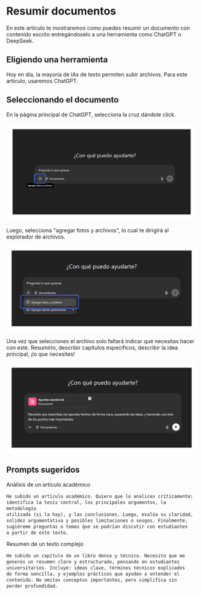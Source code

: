 # Resumir documentos

En este artículo te mostraremos como puedes resumir un documento con contenido escrito entregándoselo a una herramienta como ChatGPT o DeepSeek.

## Eligiendo una herramienta

Hoy en día, la mayoría de IAs de texto permiten subir archivos. Para este artículo, usaremos ChatGPT.

## Seleccionando el documento

En la página principal de ChatGPT, selecciona la cruz dándole click.

![ChatGPT Documento](../../public/ChatGPTDoc.png)

Luego, selecciona "agregar fotos y archivos", lo cual te dirigirá al explorador de archivos.

![ChatGPT Documento](../../public/ChatGPTDoc2.png)

Una vez que selecciones el archivo solo faltará indicar qué necesitas hacer con este. Resumirlo, describir capítulos específicos, describir la idea principal, ¡lo que necesites!

![ChatGPT Documento](../../public/ChatGPTDoc3.png)

## Prompts sugeridos

Análisis de un artículo académico

```Prompt
He subido un artículo académico. Quiero que lo analices críticamente:
identifica la tesis central, los principales argumentos, la metodología
utilizada (si la hay), y las conclusiones. Luego, evalúa su claridad,
solidez argumentativa y posibles limitaciones o sesgos. Finalmente,
sugiéreme preguntas o temas que se podrían discutir con estudiantes
a partir de este texto.
```

Resumen de un texto complejo

```Prompt
He subido un capítulo de un libro denso y técnico. Necesito que me
generes un resumen claro y estructurado, pensando en estudiantes
universitarios. Incluye: ideas clave, términos técnicos explicados
de forma sencilla, y ejemplos prácticos que ayuden a entender el
contenido. No omitas conceptos importantes, pero simplifica sin
perder profundidad.
```
